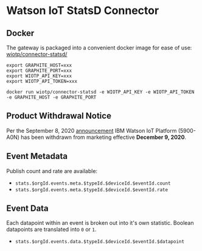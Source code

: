# Watson IoT StatsD Connector

## Docker

The gateway is packaged into a convenient docker image for ease of use: [wiotp/connector-statsd/](https://hub.docker.com/r/wiotp/connector-statsd/)

```
export GRAPHITE_HOST=xxx
export GRAPHITE_PORT=xxx
export WIOTP_API_KEY=xxx
export WIOTP_API_TOKEN=xxx

docker run wiotp/connector-statsd -e WIOTP_API_KEY -e WIOTP_API_TOKEN -e GRAPHITE_HOST -e GRAPHITE_PORT
```

## Product Withdrawal Notice
Per the September 8, 2020 [announcement](https://www-01.ibm.com/common/ssi/cgi-bin/ssialias?subtype=ca&infotype=an&appname=iSource&supplier=897&letternum=ENUS920-136#rprodnx) IBM Watson IoT Platform (5900-A0N) has been withdrawn from marketing effective **December 9, 2020**.

## Event Metadata

Publish count and rate are available:

- `stats.$orgId.events.meta.$typeId.$deviceId.$eventId.count`  
- `stats.$orgId.events.meta.$typeId.$deviceId.$eventId.rate`

## Event Data
Each datapoint within an event is broken out into it's own statistic. Boolean datapoints are translated into `0` or `1`.

- `stats.$orgId.events.data.$typeId.$deviceId.$eventId.$datapoint`

